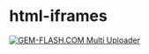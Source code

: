# html-iframes



<a href="https://img.gem-flash.com/"><img src="https://img.gem-flash.com/images/56200010030809668569.jpg" border="0" alt="GEM-FLASH.COM Multi Uploader" /></a>
